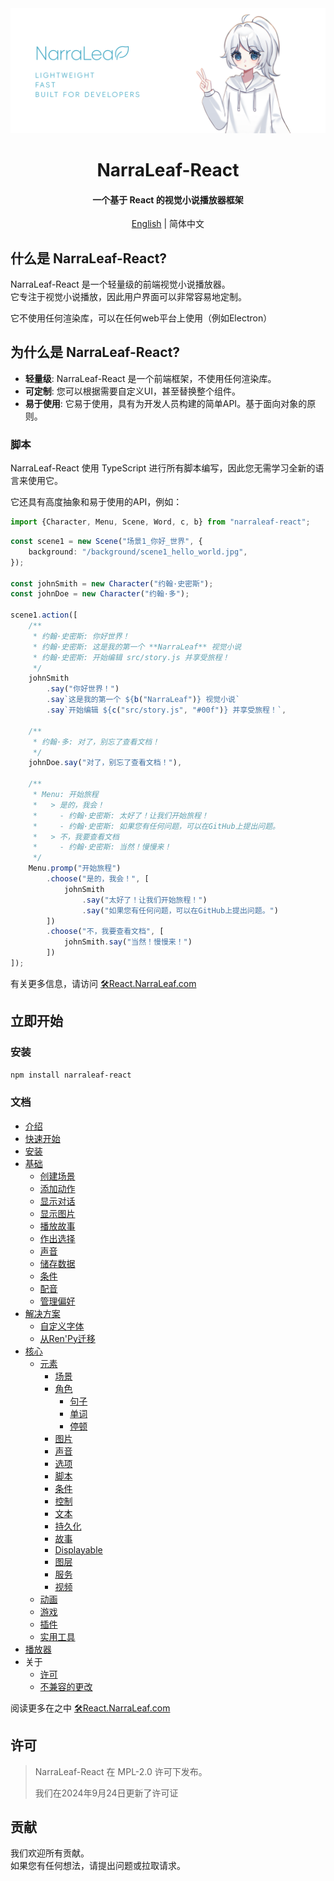 <picture>
  <source media="(prefers-color-scheme: dark)" srcset="https://raw.githubusercontent.com/NarraLeaf/.github/refs/heads/master/doc/banner-md-transparent.png">
  <source media="(prefers-color-scheme: light)" srcset="https://raw.githubusercontent.com/NarraLeaf/.github/refs/heads/master/doc/banner-md-light.png">
  <img alt="Fallback image description" src="https://raw.githubusercontent.com/NarraLeaf/.github/refs/heads/master/doc/banner-md-light.png">
</picture>

<h1 align="center">NarraLeaf-React</h1>

<h4 align="center">一个基于 React 的视觉小说播放器框架</h3>

<p align="center"><a href="../README.md">English</a> | 简体中文</p>


## 什么是 NarraLeaf-React?

NarraLeaf-React 是一个轻量级的前端视觉小说播放器。  
它专注于视觉小说播放，因此用户界面可以非常容易地定制。

它不使用任何渲染库，可以在任何web平台上使用（例如Electron）

## 为什么是 NarraLeaf-React?

- **轻量级**: NarraLeaf-React 是一个前端框架，不使用任何渲染库。
- **可定制**: 您可以根据需要自定义UI，甚至替换整个组件。
- **易于使用**: 它易于使用，具有为开发人员构建的简单API。基于面向对象的原则。

### 脚本

NarraLeaf-React 使用 TypeScript 进行所有脚本编写，因此您无需学习全新的语言来使用它。

它还具有高度抽象和易于使用的API，例如：

```typescript
import {Character, Menu, Scene, Word, c, b} from "narraleaf-react";
```

```typescript
const scene1 = new Scene("场景1_你好_世界", {
    background: "/background/scene1_hello_world.jpg",
});

const johnSmith = new Character("约翰·史密斯");
const johnDoe = new Character("约翰·多");

scene1.action([
    /**
     * 约翰·史密斯: 你好世界！
     * 约翰·史密斯: 这是我的第一个 **NarraLeaf** 视觉小说
     * 约翰·史密斯: 开始编辑 src/story.js 并享受旅程！
     */
    johnSmith
        .say("你好世界！")
        .say`这是我的第一个 ${b("NarraLeaf")} 视觉小说`
        .say`开始编辑 ${c("src/story.js", "#00f")} 并享受旅程！`,

    /**
     * 约翰·多: 对了，别忘了查看文档！
     */
    johnDoe.say("对了，别忘了查看文档！"),

    /**
     * Menu: 开始旅程
     *   > 是的，我会！
     *     - 约翰·史密斯: 太好了！让我们开始旅程！
     *     - 约翰·史密斯: 如果您有任何问题，可以在GitHub上提出问题。
     *   > 不，我要查看文档
     *     - 约翰·史密斯: 当然！慢慢来！
     */
    Menu.promp("开始旅程")
        .choose("是的，我会！", [
            johnSmith
                .say("太好了！让我们开始旅程！")
                .say("如果您有任何问题，可以在GitHub上提出问题。")
        ])
        .choose("不，我要查看文档", [
            johnSmith.say("当然！慢慢来！")
        ])
]);
```

有关更多信息，请访问 [🛠React.NarraLeaf.com](https://react.narraleaf.com)

## 立即开始

### 安装

```bash
npm install narraleaf-react
```

### 文档

- [介绍](https://react.narraleaf.com/documentation/introduction)
- [快速开始](https://react.narraleaf.com/documentation/quick-start)
- [安装](https://react.narraleaf.com/documentation/installation)
- [基础](https://react.narraleaf.com/documentation/basic)
    - [创建场景](https://react.narraleaf.com/documentation/basic/create-scene)
    - [添加动作](https://react.narraleaf.com/documentation/basic/add-actions)
    - [显示对话](https://react.narraleaf.com/documentation/basic/show-dialog)
    - [显示图片](https://react.narraleaf.com/documentation/basic/show-image)
    - [播放故事](https://react.narraleaf.com/documentation/basic/play-story)
    - [作出选择](https://react.narraleaf.com/documentation/basic/make-choices)
    - [声音](https://react.narraleaf.com/documentation/basic/sound)
    - [储存数据](https://react.narraleaf.com/documentation/basic/store-data)
    - [条件](https://react.narraleaf.com/documentation/basic/conditional)
    - [配音](https://react.narraleaf.com/documentation/basic/voice)
    - [管理偏好](https://react.narraleaf.com/documentation/basic/manage-preferences)
- [解决方案](https://react.narraleaf.com/documentation/solutions)
    - [自定义字体](https://react.narraleaf.com/documentation/solutions/font)
    - [从Ren'Py迁移](https://react.narraleaf.com/documentation/solutions/from-renpy)
- [核心](https://react.narraleaf.com/documentation/core)
    - [元素](https://react.narraleaf.com/documentation/core/elements)
        - [场景](https://react.narraleaf.com/documentation/core/elements/scene)
        - [角色](https://react.narraleaf.com/documentation/core/elements/character)
            - [句子](https://react.narraleaf.com/documentation/core/elements/character/sentence)
            - [单词](https://react.narraleaf.com/documentation/core/elements/character/word)
            - [停顿](https://react.narraleaf.com/documentation/core/elements/character/pause)
        - [图片](https://react.narraleaf.com/documentation/core/elements/image)
        - [声音](https://react.narraleaf.com/documentation/core/elements/sound)
        - [选项](https://react.narraleaf.com/documentation/core/elements/menu)
        - [脚本](https://react.narraleaf.com/documentation/core/elements/script)
        - [条件](https://react.narraleaf.com/documentation/core/elements/condition)
        - [控制](https://react.narraleaf.com/documentation/core/elements/control)
        - [文本](https://react.narraleaf.com/documentation/core/elements/text)
        - [持久化](https://react.narraleaf.com/documentation/core/elements/persistent)
        - [故事](https://react.narraleaf.com/documentation/core/elements/story)
        - [Displayable](https://react.narraleaf.com/documentation/core/elements/displayable)
        - [图层](https://react.narraleaf.com/documentation/core/elements/layer)
        - [服务](https://react.narraleaf.com/documentation/core/elements/service)
        - [视频](https://react.narraleaf.com/documentation/core/elements/video)
    - [动画](https://react.narraleaf.com/documentation/core/animation)
    - [游戏](https://react.narraleaf.com/documentation/core/game)
    - [插件](https://react.narraleaf.com/documentation/core/plugin)
    - [实用工具](https://react.narraleaf.com/documentation/core/utils)
- [播放器](https://react.narraleaf.com/documentation/player)
- 关于
    - [许可](https://react.narraleaf.com/documentation/info/license)
    - [不兼容的更改](https://react.narraleaf.com/documentation/info/incompatible-changes)

阅读更多在之中 [🛠React.NarraLeaf.com](https://react.narraleaf.com)

## 许可

> NarraLeaf-React 在 MPL-2.0 许可下发布。
>
> 我们在2024年9月24日更新了许可证

## 贡献

我们欢迎所有贡献。  
如果您有任何想法，请提出问题或拉取请求。


